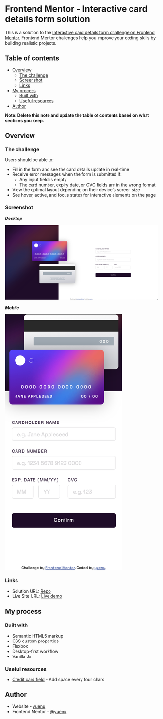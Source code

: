 # Frontend Mentor - Interactive card details form solution

This is a solution to the [Interactive card details form challenge on Frontend Mentor](https://www.frontendmentor.io/challenges/interactive-card-details-form-XpS8cKZDWw). Frontend Mentor challenges help you improve your coding skills by building realistic projects.

## Table of contents

- [Overview](#overview)
  - [The challenge](#the-challenge)
  - [Screenshot](#screenshot)
  - [Links](#links)
- [My process](#my-process)
  - [Built with](#built-with)
  - [Useful resources](#useful-resources)
- [Author](#author)

**Note: Delete this note and update the table of contents based on what sections you keep.**

## Overview

### The challenge

Users should be able to:

- Fill in the form and see the card details update in real-time
- Receive error messages when the form is submitted if:
  - Any input field is empty
  - The card number, expiry date, or CVC fields are in the wrong format
- View the optimal layout depending on their device's screen size
- See hover, active, and focus states for interactive elements on the page

### Screenshot

**_Desktop_**

![screenshot](./images/screenshot.png)

**_Mobile_**

![screenshot-mobile](./images/screenshot-mobile.png)

### Links

- Solution URL: [Repo](https://github.com/yuenu/layout-practice/tree/main/frontendmentor/interactive-card-details-form-main)
- Live Site URL: [Live demo](https://yuenu.github.io/layout-practice/frontendmentor/interactive-card-details-form-main/)

## My process

### Built with

- Semantic HTML5 markup
- CSS custom properties
- Flexbox
- Desktop-first workflow
- Vanilla Js

### Useful resources

- [Credit card field](https://stackoverflow.com/questions/36568425/javascript-credit-card-field-add-space-every-four-chars-backspace-not-workin) - Add space every four chars

## Author

- Website - [yuenu](https://yuenu.github.io/profile/)
- Frontend Mentor - [@yuenu](https://www.frontendmentor.io/profile/yuenu)

